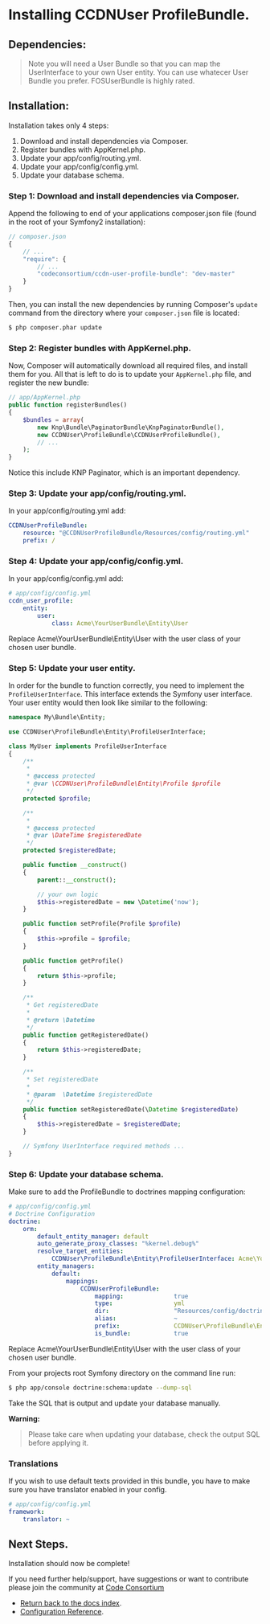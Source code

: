 Installing CCDNUser ProfileBundle.
==================================

## Dependencies:

> Note you will need a User Bundle so that you can map the UserInterface to your own User entity. You can use whatecer User Bundle you prefer. FOSUserBundle is highly rated.

## Installation:

Installation takes only 4 steps:

1. Download and install dependencies via Composer.
2. Register bundles with AppKernel.php.
3. Update your app/config/routing.yml.
4. Update your app/config/config.yml.
5. Update your database schema.

### Step 1: Download and install dependencies via Composer.

Append the following to end of your applications composer.json file (found in the root of your Symfony2 installation):

``` js
// composer.json
{
    // ...
    "require": {
        // ...
        "codeconsortium/ccdn-user-profile-bundle": "dev-master"
    }
}
```

Then, you can install the new dependencies by running Composer's ``update``
command from the directory where your ``composer.json`` file is located:

``` bash
$ php composer.phar update
```

### Step 2: Register bundles with AppKernel.php.

Now, Composer will automatically download all required files, and install them
for you. All that is left to do is to update your ``AppKernel.php`` file, and
register the new bundle:

``` php
// app/AppKernel.php
public function registerBundles()
{
    $bundles = array(
        new Knp\Bundle\PaginatorBundle\KnpPaginatorBundle(),
        new CCDNUser\ProfileBundle\CCDNUserProfileBundle(),
        // ...
    );
}
```

Notice this include KNP Paginator, which is an important dependency.

### Step 3: Update your app/config/routing.yml.

In your app/config/routing.yml add:

``` yml
CCDNUserProfileBundle:
    resource: "@CCDNUserProfileBundle/Resources/config/routing.yml"
    prefix: /
```

### Step 4: Update your app/config/config.yml.

In your app/config/config.yml add:

``` yml
# app/config/config.yml
ccdn_user_profile:
    entity:
        user:
            class: Acme\YourUserBundle\Entity\User
```

Replace Acme\YourUserBundle\Entity\User with the user class of your chosen user bundle.

### Step 5: Update your user entity.

In order for the bundle to function correctly, you need to implement the `ProfileUserInterface`. This interface extends
the Symfony user interface.
Your user entity would then look like similar to the following:

``` php
namespace My\Bundle\Entity;

use CCDNUser\ProfileBundle\Entity\ProfileUserInterface;

class MyUser implements ProfileUserInterface
{
    /**
     *
     * @access protected
     * @var \CCDNUser\ProfileBundle\Entity\Profile $profile
     */
    protected $profile;

    /**
     *
     * @access protected
     * @var \DateTime $registeredDate
     */
    protected $registeredDate;

    public function __construct()
    {
        parent::__construct();

        // your own logic
        $this->registeredDate = new \Datetime('now');
    }

    public function setProfile(Profile $profile)
    {
        $this->profile = $profile;
    }

    public function getProfile()
    {
        return $this->profile;
    }

    /**
     * Get registeredDate
     *
     * @return \Datetime
     */
    public function getRegisteredDate()
    {
        return $this->registeredDate;
    }

    /**
     * Set registeredDate
     *
     * @param  \Datetime $registeredDate
     */
    public function setRegisteredDate(\Datetime $registeredDate)
    {
        $this->registeredDate = $registeredDate;
    }

    // Symfony UserInterface required methods ...
}
```

### Step 6: Update your database schema.

Make sure to add the ProfileBundle to doctrines mapping configuration:

``` yml
# app/config/config.yml
# Doctrine Configuration
doctrine:
    orm:
        default_entity_manager: default
        auto_generate_proxy_classes: "%kernel.debug%"
        resolve_target_entities:
            CCDNUser\ProfileBundle\Entity\ProfileUserInterface: Acme\YourUserBundle\Entity\User
        entity_managers:
            default:
                mappings:
                    CCDNUserProfileBundle:
                        mapping:              true
                        type:                 yml
                        dir:                  "Resources/config/doctrine"
                        alias:                ~
                        prefix:               CCDNUser\ProfileBundle\Entity
                        is_bundle:            true
```

Replace Acme\YourUserBundle\Entity\User with the user class of your chosen user bundle.

From your projects root Symfony directory on the command line run:

``` bash
$ php app/console doctrine:schema:update --dump-sql
```

Take the SQL that is output and update your database manually.

**Warning:**

> Please take care when updating your database, check the output SQL before applying it.

### Translations

If you wish to use default texts provided in this bundle, you have to make sure you have translator enabled in your config.

``` yaml
# app/config/config.yml
framework:
    translator: ~
```

## Next Steps.

Installation should now be complete!

If you need further help/support, have suggestions or want to contribute please join the community at [Code Consortium](http://www.codeconsortium.com)

- [Return back to the docs index](index.md).
- [Configuration Reference](configuration_reference.md).
